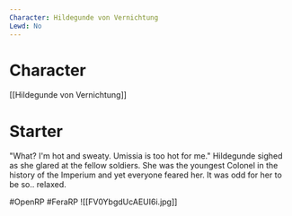 ```yaml
---
Character: Hildegunde von Vernichtung
Lewd: No
---
```

# Character
[[Hildegunde von Vernichtung]]

# Starter
"What? I'm hot and sweaty. Umissia is too hot for me." Hildegunde sighed as she glared at the fellow soldiers. She was the youngest Colonel in the history of the Imperium and yet everyone feared her. It was odd for her to be so..  relaxed. 

#OpenRP #FeraRP
![[FV0YbgdUcAEUI6i.jpg]]